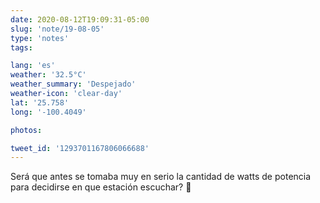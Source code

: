 ```yaml
---
date: 2020-08-12T19:09:31-05:00
slug: 'note/19-08-05'
type: 'notes'
tags:

lang: 'es'
weather: '32.5°C'
weather_summary: 'Despejado'
weather-icon: 'clear-day'
lat: '25.758'
long: '-100.4049'

photos:

tweet_id: '1293701167806066688'
---
```

Será que antes se tomaba muy en serio la cantidad de watts de potencia para decidirse en que estación escuchar? 🤔 
